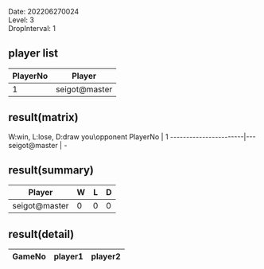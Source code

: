 Date: 202206270024  
Level: 3  
DropInterval: 1  
## player list
PlayerNo  |  Player
----------|---------------
1         |  seigot@master
## result(matrix)
W:win, L:lose, D:draw
you\opponent PlayerNo  |  1
-----------------------|---
seigot@master          |  -
## result(summary)
Player         |  W  |  L  |  D
---------------|-----|-----|---
seigot@master  |  0  |  0  |  0
## result(detail)
GameNo  |  player1  |  player2
--------|-----------|---------
